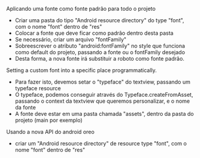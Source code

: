 Aplicando uma fonte como fonte padrão para todo o projeto
 - Criar uma pasta do tipo "Android resource directory" do type "font", com o nome "font" dentro de "res"
 - Colocar a fonte que deve ficar como padrão dentro desta pasta
 - Se necessário, criar um arquivo "fontFamily"
 - Sobreescrever o atributo "android:fontFamily" no style que funciona como default do projeto, passando a fonte ou o fontFamily desejado
 - Desta forma, a nova fonte irá substituir a roboto como fonte padrão.

Setting a custom font into a specific place programmatically.
 - Para fazer isto, devemos setar o "typeface" do textview, passando um typeface resource
 - O typeface, podemos conseguir através do Typeface.createFromAsset, passando o context da textview que queremos personalizar, e o nome da fonte
 - A fonte deve estar em uma pasta chamada "assets", dentro da pasta do projeto (main por exemplo)

 Usando a nova API do android oreo
  - criar um "Android resource directory" de resource type "font", com o nome "font" dentro de "res"